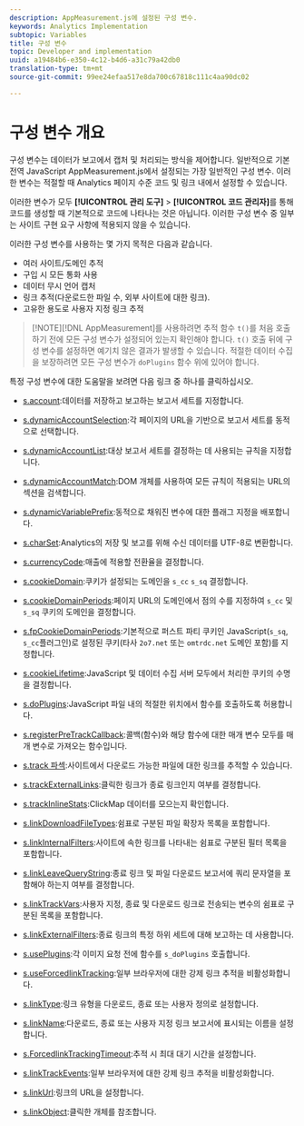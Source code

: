 ```yaml
---
description: AppMeasurement.js에 설정된 구성 변수.
keywords: Analytics Implementation
subtopic: Variables
title: 구성 변수
topic: Developer and implementation
uuid: a19484b6-e350-4c12-b4d6-a31c79a42db0
translation-type: tm+mt
source-git-commit: 99ee24efaa517e8da700c67818c111c4aa90dc02

---
```



# 구성 변수 개요

구성 변수는 데이터가 보고에서 캡처 및 처리되는 방식을 제어합니다. 일반적으로 기본 전역 JavaScript AppMeasurement.js에서 설정되는 가장 일반적인 구성 변수. 이러한 변수는 적절할 때 Analytics 페이지 수준 코드 및 링크 내에서 설정할 수 있습니다.

이러한 변수가 모두 **[!UICONTROL 관리 도구]** &gt; **[!UICONTROL 코드 관리자]**&#x200B;를 통해 코드를 생성할 때 기본적으로 코드에 나타나는 것은 아닙니다. 이러한 구성 변수 중 일부는 사이트 구현 요구 사항에 적용되지 않을 수 있습니다.

이러한 구성 변수를 사용하는 몇 가지 목적은 다음과 같습니다.

* 여러 사이트/도메인 추적
* 구입 시 모든 통화 사용
* 데이터 무시 언어 캡처
* 링크 추적(다운로드한 파일 수, 외부 사이트에 대한 링크).
* 고유한 용도로 사용자 지정 링크 추적

> [!NOTE][!DNL AppMeasurement]를 사용하려면 추적 함수 `t()`를 처음 호출하기 전에 모든 구성 변수가 설정되어 있는지 확인해야 합니다. `t()` 호출 뒤에 구성 변수를 설정하면 예기치 않은 결과가 발생할 수 있습니다. 적절한 데이터 수집을 보장하려면 모든 구성 변수가 `doPlugins` 함수 위에 있어야 합니다.

특정 구성 변수에 대한 도움말을 보려면 다음 링크 중 하나를 클릭하십시오.

* [s.account](https://docs.adobe.com/content/help/en/analytics/implementation/javascript-implementation/variables-analytics-reporting/config-var/s-account.html):데이터를 저장하고 보고하는 보고서 세트를 지정합니다.

* [s.dynamicAccountSelection](https://docs.adobe.com/content/help/en/analytics/implementation/javascript-implementation/variables-analytics-reporting/config-var/s-dynaccsel.html):각 페이지의 URL을 기반으로 보고서 세트를 동적으로 선택합니다.

* [s.dynamicAccountList](https://docs.adobe.com/content/help/en/analytics/implementation/javascript-implementation/variables-analytics-reporting/config-var/s-dynacclist.html):대상 보고서 세트를 결정하는 데 사용되는 규칙을 지정합니다.

* [s.dynamicAccountMatch](https://docs.adobe.com/content/help/en/analytics/implementation/javascript-implementation/variables-analytics-reporting/config-var/s-dynaccmatch.html):DOM 개체를 사용하여 모든 규칙이 적용되는 URL의 섹션을 검색합니다.

* [s.dynamicVariablePrefix](https://docs.adobe.com/content/help/en/analytics/implementation/javascript-implementation/variables-analytics-reporting/config-var/s-dynvarprefix.html):동적으로 채워진 변수에 대한 플래그 지정을 배포합니다.

* [s.charSet](https://docs.adobe.com/content/help/en/analytics/implementation/javascript-implementation/variables-analytics-reporting/config-var/s-charset.html):Analytics의 저장 및 보고를 위해 수신 데이터를 UTF-8로 변환합니다.

* [s.currencyCode](https://docs.adobe.com/content/help/en/analytics/implementation/javascript-implementation/variables-analytics-reporting/config-var/s-currcode.html):매출에 적용할 전환율을 결정합니다.

* [s.cookieDomain](https://docs.adobe.com/content/help/en/analytics/implementation/javascript-implementation/variables-analytics-reporting/config-var/s-cookdom.html):쿠키가 설정되는 도메인을 `s_cc` `s_sq` 결정합니다.

* [s.cookieDomainPeriods](https://docs.adobe.com/content/help/en/analytics/implementation/javascript-implementation/variables-analytics-reporting/config-var/s-cookdomperiods.html):페이지 URL의 도메인에서 점의 수를 지정하여 `s_cc` 및 `s_sq` 쿠키의 도메인을 결정합니다.

* [s.fpCookieDomainPeriods](https://docs.adobe.com/content/help/en/analytics/implementation/javascript-implementation/variables-analytics-reporting/config-var/s-fpcookdomperiods.html):기본적으로 퍼스트 파티 쿠키인 JavaScript(`s_sq`, `s_cc`플러그인)로 설정된 쿠키(타사 `2o7.net` 또는 `omtrdc.net` 도메인 포함)를 지정합니다.

* [s.cookieLifetime](https://docs.adobe.com/content/help/en/analytics/implementation/javascript-implementation/variables-analytics-reporting/config-var/s-cooklifetime.html):JavaScript 및 데이터 수집 서버 모두에서 처리한 쿠키의 수명을 결정합니다.

* [s.doPlugins](https://docs.adobe.com/content/help/en/analytics/implementation/javascript-implementation/variables-analytics-reporting/config-var/s-doplugins.html):JavaScript 파일 내의 적절한 위치에서 함수를 호출하도록 허용합니다.

* [s.registerPreTrackCallback](https://docs.adobe.com/content/help/en/analytics/implementation/javascript-implementation/variables-analytics-reporting/config-var/s-regpretrackcback.html):콜백(함수)와 해당 함수에 대한 매개 변수 모두를 매개 변수로 가져오는 함수입니다.

* [s.track 파섹](https://docs.adobe.com/content/help/en/analytics/implementation/javascript-implementation/variables-analytics-reporting/config-var/s-trackdnloadlinks.html):사이트에서 다운로드 가능한 파일에 대한 링크를 추적할 수 있습니다.

* [s.trackExternalLinks](https://docs.adobe.com/content/help/en/analytics/implementation/javascript-implementation/variables-analytics-reporting/config-var/s-trackextlinks.html):클릭한 링크가 종료 링크인지 여부를 결정합니다.

* [s.trackInlineStats](https://docs.adobe.com/content/help/en/analytics/implementation/javascript-implementation/variables-analytics-reporting/config-var/s-trackinlinestats.html):ClickMap 데이터를 모으는지 확인합니다.

* [s.linkDownloadFileTypes](https://docs.adobe.com/content/help/en/analytics/implementation/javascript-implementation/variables-analytics-reporting/config-var/s-linkdownldftype.html):쉼표로 구분된 파일 확장자 목록을 포함합니다.

* [s.linkInternalFilters](https://docs.adobe.com/content/help/en/analytics/implementation/javascript-implementation/variables-analytics-reporting/config-var/s-trackintfilters.html):사이트에 속한 링크를 나타내는 쉼표로 구분된 필터 목록을 포함합니다.

* [s.linkLeaveQueryString](https://docs.adobe.com/content/help/en/analytics/implementation/javascript-implementation/variables-analytics-reporting/config-var/s-linklvqrystring.html):종료 링크 및 파일 다운로드 보고서에 쿼리 문자열을 포함해야 하는지 여부를 결정합니다.

* [s.linkTrackVars](https://docs.adobe.com/content/help/en/analytics/implementation/javascript-implementation/variables-analytics-reporting/config-var/s-linktrackvars.html):사용자 지정, 종료 및 다운로드 링크로 전송되는 변수의 쉼표로 구분된 목록을 포함합니다.

* [s.linkExternalFilters](https://docs.adobe.com/content/help/en/analytics/implementation/javascript-implementation/variables-analytics-reporting/config-var/s-linkextfilters.html):종료 링크의 특정 하위 세트에 대해 보고하는 데 사용합니다.

* [s.usePlugins](https://docs.adobe.com/content/help/en/analytics/implementation/javascript-implementation/variables-analytics-reporting/config-var/s-useplugins.html):각 이미지 요청 전에 함수를 `s_doPlugins` 호출합니다.

* [s.useForcedlinkTracking](https://docs.adobe.com/content/help/en/analytics/implementation/javascript-implementation/variables-analytics-reporting/config-var/s-usedforcedlinktracking.html):일부 브라우저에 대한 강제 링크 추적을 비활성화합니다.

* [s.linkType](https://docs.adobe.com/content/help/en/analytics/implementation/javascript-implementation/variables-analytics-reporting/config-var/s-linktype.html):링크 유형을 다운로드, 종료 또는 사용자 정의로 설정합니다.

* [s.linkName](https://docs.adobe.com/content/help/en/analytics/implementation/javascript-implementation/variables-analytics-reporting/config-var/s-linkname.html):다운로드, 종료 또는 사용자 지정 링크 보고서에 표시되는 이름을 설정합니다.

* [s.ForcedlinkTrackingTimeout](https://docs.adobe.com/content/help/en/analytics/implementation/javascript-implementation/variables-analytics-reporting/config-var/s-forcedlinktrackingtimeout.html):추적 시 최대 대기 시간을 설정합니다.

* [s.linkTrackEvents](https://docs.adobe.com/content/help/en/analytics/implementation/javascript-implementation/variables-analytics-reporting/config-var/s-linktrackingevents.html):일부 브라우저에 대한 강제 링크 추적을 비활성화합니다.

* [s.linkUrl](https://docs.adobe.com/content/help/en/analytics/implementation/javascript-implementation/variables-analytics-reporting/config-var/s-linkurl.html):링크의 URL을 설정합니다.

* [s.linkObject](https://docs.adobe.com/content/help/en/analytics/implementation/javascript-implementation/variables-analytics-reporting/config-var/s-linkobject.html):클릭한 개체를 참조합니다.
